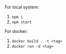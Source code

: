 For local system:
1. `npm i`
2. `npm start`

For docker:
1. `docker build . -t <tag>`
2. `docker run -d <tag>`
